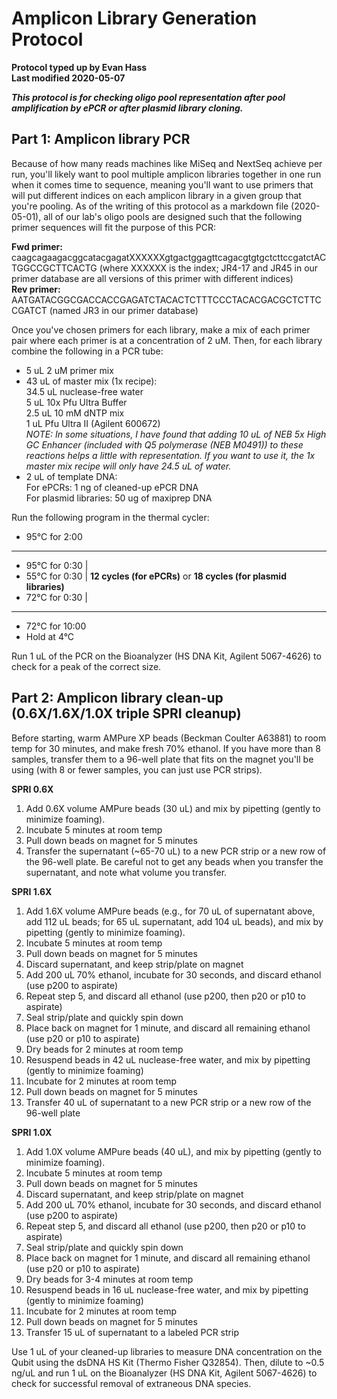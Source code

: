 # Amplicon Library Generation Protocol

**Protocol typed up by Evan Hass**  
**Last modified 2020-05-07**  

**_This protocol is for checking oligo pool representation after pool amplification by ePCR or after plasmid library cloning._**

## Part 1: Amplicon library PCR
Because of how many reads machines like MiSeq and NextSeq achieve per run, you'll likely want to pool multiple amplicon libraries together in one run when it comes time to sequence, meaning you'll want to use primers that will put different indices on each amplicon library in a given group that you're pooling. As of the writing of this protocol as a markdown file (2020-05-01), all of our lab's oligo pools are designed such that the following primer sequences will fit the purpose of this PCR:  

**Fwd primer:** caagcagaagacggcatacgagatXXXXXXgtgactggagttcagacgtgtgctcttccgatctACTGGCCGCTTCACTG (where XXXXXX is the index; JR4-17 and JR45 in our primer database are all versions of this primer with different indices)  
**Rev primer:** AATGATACGGCGACCACCGAGATCTACACTCTTTCCCTACACGACGCTCTTCCGATCT (named JR3 in our primer database)  

Once you've chosen primers for each library, make a mix of each primer pair where each primer is at a concentration of 2 uM. Then, for each library combine the following in a PCR tube:  

- 5 uL 2 uM primer mix  
- 43 uL of master mix (1x recipe):  
  34.5 uL nuclease-free water  
  5 uL 10x Pfu Ultra Buffer  
  2.5 uL 10 mM dNTP mix  
  1 uL Pfu Ultra II (Agilent 600672)  
  *NOTE: In some situations, I have found that adding 10 uL of NEB 5x High GC Enhancer (included with Q5 polymerase (NEB M0491)) to these reactions helps a little with representation. If you want to use it, the 1x master mix recipe will only have 24.5 uL of water.*  
- 2 uL of template DNA:  
  For ePCRs: 1 ng of cleaned-up ePCR DNA  
  For plasmid libraries: 50 ug of maxiprep DNA 

Run the following program in the thermal cycler:  

- 95°C for 2:00  
--- --- --- --- ---
- 95°C for 0:30 |  
- 55°C for 0:30 | **12 cycles (for ePCRs)** or **18 cycles (for plasmid libraries)**  
- 72°C for 0:30 |  
--- --- --- --- ---
- 72°C for 10:00  
- Hold at 4°C  

Run 1 uL of the PCR on the Bioanalyzer (HS DNA Kit, Agilent 5067-4626) to check for a peak of the correct size.  

## Part 2: Amplicon library clean-up (0.6X/1.6X/1.0X triple SPRI cleanup)
Before starting, warm AMPure XP beads (Beckman Coulter A63881) to room temp for 30 minutes, and make fresh 70% ethanol. If you have more than 8 samples, transfer them to a 96-well plate that fits on the magnet you'll be using (with 8 or fewer samples, you can just use PCR strips).  

**SPRI 0.6X**  

1. Add 0.6X volume AMPure beads (30 uL) and mix by pipetting (gently to minimize foaming).  
2. Incubate 5 minutes at room temp  
3. Pull down beads on magnet for 5 minutes  
4. Transfer the supernatant (~65-70 uL) to a new PCR strip or a new row of the 96-well plate. Be careful not to get any beads when you transfer the supernatant, and note what volume you transfer.  

**SPRI 1.6X**  

1. Add 1.6X volume AMPure beads (e.g., for 70 uL of supernatant above, add 112 uL beads; for 65 uL supernatant, add 104 uL beads), and mix by pipetting (gently to minimize foaming).  
2. Incubate 5 minutes at room temp  
3. Pull down beads on magnet for 5 minutes  
4. Discard supernatant, and keep strip/plate on magnet  
5. Add 200 uL 70% ethanol, incubate for 30 seconds, and discard ethanol (use p200 to aspirate)  
6. Repeat step 5, and discard all ethanol (use p200, then p20 or p10 to aspirate)  
7. Seal strip/plate and quickly spin down  
8. Place back on magnet for 1 minute, and discard all remaining ethanol (use p20 or p10 to aspirate)  
9. Dry beads for 2 minutes at room temp  
10. Resuspend beads in 42 uL nuclease-free water, and mix by pipetting (gently to minimize foaming)  
11. Incubate for 2 minutes at room temp  
12. Pull down beads on magnet for 5 minutes  
13. Transfer 40 uL of supernatant to a new PCR strip or a new row of the 96-well plate  

**SPRI 1.0X**  

1. Add 1.0X volume AMPure beads (40 uL), and mix by pipetting (gently to minimize foaming).  
2. Incubate 5 minutes at room temp  
3. Pull down beads on magnet for 5 minutes  
4. Discard supernatant, and keep strip/plate on magnet  
5. Add 200 uL 70% ethanol, incubate for 30 seconds, and discard ethanol (use p200 to aspirate)  
6. Repeat step 5, and discard all ethanol (use p200, then p20 or p10 to aspirate)  
7. Seal strip/plate and quickly spin down  
8. Place back on magnet for 1 minute, and discard all remaining ethanol (use p20 or p10 to aspirate)  
9. Dry beads for 3-4 minutes at room temp  
10. Resuspend beads in 16 uL nuclease-free water, and mix by pipetting (gently to minimize foaming)  
11. Incubate for 2 minutes at room temp  
12. Pull down beads on magnet for 5 minutes  
13. Transfer 15 uL of supernatant to a labeled PCR strip  

Use 1 uL of your cleaned-up libraries to measure DNA concentration on the Qubit using the dsDNA HS Kit (Thermo Fisher Q32854). Then, dilute to ~0.5 ng/uL and run 1 uL on the Bioanalyzer (HS DNA Kit, Agilent 5067-4626) to check for successful removal of extraneous DNA species.  

